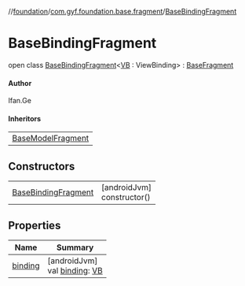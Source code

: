 //[foundation](../../../index.md)/[com.gyf.foundation.base.fragment](../index.md)/[BaseBindingFragment](index.md)

# BaseBindingFragment

open class [BaseBindingFragment](index.md)&lt;[VB](index.md) : ViewBinding&gt; : [BaseFragment](../-base-fragment/index.md)

#### Author

Ifan.Ge

#### Inheritors

| |
|---|
| [BaseModelFragment](../-base-model-fragment/index.md) |

## Constructors

| | |
|---|---|
| [BaseBindingFragment](-base-binding-fragment.md) | [androidJvm]<br>constructor() |

## Properties

| Name | Summary |
|---|---|
| [binding](binding.md) | [androidJvm]<br>val [binding](binding.md): [VB](index.md) |